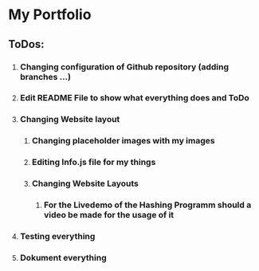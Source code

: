 # My Portfolio 
## ToDos:
1. ### Changing configuration of Github repository (adding branches ...)
2. ### Edit README File to show what everything does and ToDo
3. ### Changing Website layout
   1. ### Changing placeholder images with my images
   2. ### Editing Info.js file for my things
   3. ### Changing Website Layouts
      1. ### For the Livedemo of the Hashing Programm should a video be made for the usage of it 
4. ### Testing everything
5. ### Dokument everything

